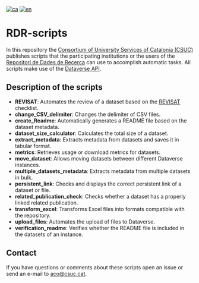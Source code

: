 [![ca](https://img.shields.io/badge/lang-ca-blue.svg)](https://github.com/CSUC/RDR-scripts/blob/main/README.md)
[![en](https://img.shields.io/badge/lang-en-green.svg)](https://github.com/CSUC/RDR-scripts/blob/main/README_ENG.md)



# RDR-scripts
In this repository the [Consortium of University Services of Catalonia (CSUC)](https://www.csuc.cat/en) publishes scripts that the participating institutions or the users of the [Repositori de Dades de Recerca](https://dataverse.csuc.cat/) can use to accomplish automatic tasks. All scripts make use of the [Dataverse API](https://guides.dataverse.org/en/latest/api/). 

## Description of the scripts

- **REVISAT**: Automates the review of a dataset based on the [REVISAT](https://confluence.csuc.cat/display/RDM/REVISAT) checklist.
- **change_CSV_delimiter**: Changes the delimiter of CSV files.
- **create_Readme**: Automatically generates a README file based on the dataset metadata.
- **dataset_size_calculator**: Calculates the total size of a dataset.
- **extract_metadata**: Extracts metadata from datasets and saves it in tabular format.
- **metrics**: Retrieves usage or download metrics for datasets.
- **move_dataset**: Allows moving datasets between different Dataverse instances.
- **multiple_datasets_metadata**: Extracts metadata from multiple datasets in bulk.
- **persistent_link**: Checks and displays the correct persistent link of a dataset or file.
- **related_publication_check**: Checks whether a dataset has a properly linked related publication.
- **transform_excel**: Transforms Excel files into formats compatible with the repository.
- **upload_files**: Automates the upload of files to Dataverse.
- **verification_readme**: Verifies whether the README file is included in the datasets of an instance.


## Contact
If you have questions or comments about these scripts open an issue or send an e-mail to <aco@csuc.cat>.
